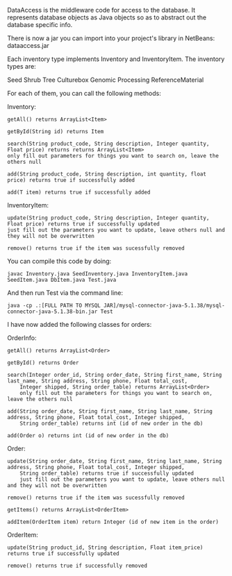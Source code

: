 DataAccess is the middleware code for access to the database. It represents database objects as Java objects so as to abstract out the database specific info.

There is now a jar you can import into your project's library in NetBeans: dataaccess.jar

Each inventory type implements Inventory and InventoryItem. The inventory types are:

Seed
Shrub
Tree
Culturebox
Genomic
Processing
ReferenceMaterial

For each of them, you can call the following methods:

Inventory:

	getAll() returns ArrayList<Item>
	
	getById(String id) returns Item
	
	search(String product_code, String description, Integer quantity, Float price) returns returns ArrayList<Item>
	only fill out parameters for things you want to search on, leave the others null
	
	add(String product_code, String description, int quantity, float price) returns true if successfully added
	
	add(T item) returns true if successfully added
	
InventoryItem:

	update(String product_code, String description, Integer quantity, Float price) returns true if successfully updated
	just fill out the parameters you want to update, leave others null and they will not be overwritten
	
	remove() returns true if the item was sucessfully removed
	
You can compile this code by doing:
	
	javac Inventory.java SeedInventory.java InventoryItem.java SeedItem.java DbItem.java Test.java

And then run Test via the command line:
	
	java -cp .:[FULL PATH TO MYSQL JAR]/mysql-connector-java-5.1.38/mysql-connector-java-5.1.38-bin.jar Test

I have now added the following classes for orders:

OrderInfo:
	
	getAll() returns ArrayList<Order>
	
	getById() returns Order
	
	search(Integer order_id, String order_date, String first_name, String last_name, String address, String phone, Float total_cost, 
		Integer shipped, String order_table) returns ArrayList<Order>
		only fill out the parameters for things you want to search on, leave the others null
		
	add(String order_date, String first_name, String last_name, String address, String phone, Float total_cost, Integer shipped, 
		String order_table) returns int (id of new order in the db)
		
	add(Order o) returns int (id of new order in the db)
	
Order:
	
	update(String order_date, String first_name, String last_name, String address, String phone, Float total_cost, Integer shipped, 
		String order_table) returns true if successfully updated
		just fill out the parameters you want to update, leave others null and they will not be overwritten
		
	remove() returns true if the item was sucessfully removed
	
	getItems() returns ArrayList<OrderItem> 
	
	addItem(OrderItem item) return Integer (id of new item in the order)
	
OrderItem:
	
	update(String product_id, String description, Float item_price) returns true if successfully updated
	
	remove() returns true if successfully removed


